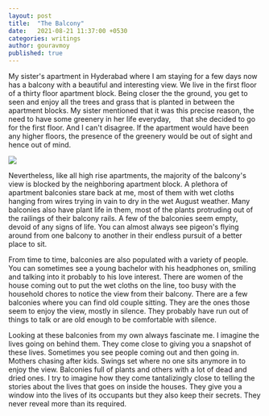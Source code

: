 ```yaml
---
layout: post
title:  "The Balcony"
date:   2021-08-21 11:37:00 +0530
categories: writings
author: gouravmoy
published: true
---
```


My sister's apartment in Hyderabad where I am staying for a few days now has a balcony with a beautiful and interesting view. We live in the first floor of a thirty floor apartment block. Being closer the the ground, you get to seen and enjoy all the trees and grass that is planted in between the apartment blocks. My sister mentioned that it was this precise reason, the need to have some greenery in her life everyday,     that she decided to go for the first floor. And I can't disagree. If the apartment would have been any higher floors, the presence of the greenery would be out of sight and hence out of mind. 

![](/eleanor/assets/images/posts/hyd_2.jpg)

Nevertheless, like all high rise apartments, the majority of the balcony's view is blocked by the neighboring apartment block. A plethora of apartment balconies stare back at me, most of them with wet cloths hanging from wires trying in vain to dry in the wet August weather. Many balconies also have plant life in them, most of the plants protruding out of the railings of their balcony rails. A few of the balconies seem empty, devoid of any signs of life. You can almost always see pigeon's flying around from one balcony to another in their endless pursuit of a better place to sit.

From time to time, balconies are also populated with a variety of people. You can sometimes see a young bachelor with his headphones on, smiling and talking into it probably to his love interest. There are women of the house coming out to put the wet cloths on the line, too busy with the household chores to notice the view from their balcony. There are a few balconies where you can find old couple sitting. They are the ones those seem to enjoy the view, mostly in silence. They probably have run out of things to talk or are  old enough to be comfortable with silence. 

Looking at these balconies from my own always fascinate me. I imagine the lives going on behind them. They come close to giving you a snapshot of these lives. Sometimes you see people coming out and then going in. Mothers chasing after kids. Swings set where no one sits anymore in to enjoy the view. Balconies full of plants and others with a lot of dead and dried ones. I try to imagine how they come tantalizingly close to telling the stories about the lives that goes on inside the houses. They give you a window into the lives of its occupants but they also keep their secrets. They never reveal more than its required.